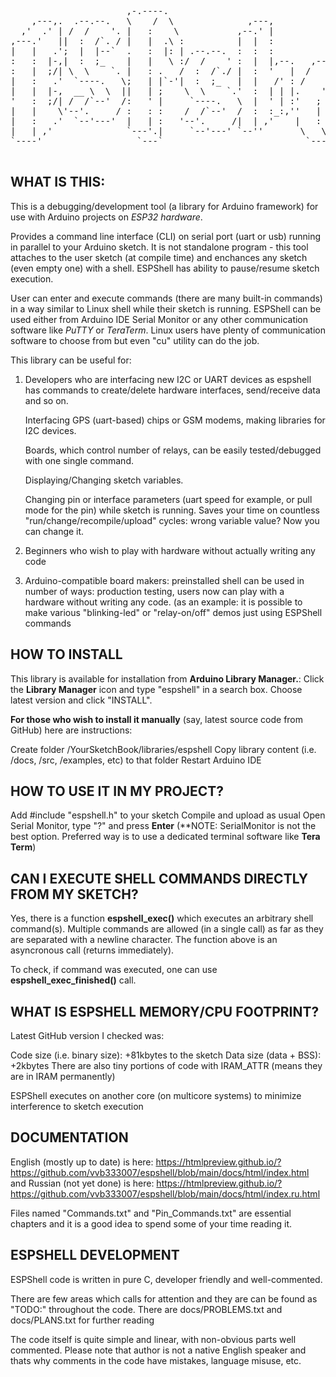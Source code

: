 <pre>                                                                                  
                      ,-.----.                                                    
    ,---,.  .--.--.   \    /  \              ,---,                ,--,    ,--,    
  ,'  .' | /  /    '. |   :    \           ,--.' |              ,--.'|  ,--.'|    
,---.'   ||  :  /`. / |   |  .\ :          |  |  :              |  | :  |  | :    
|   |   .';  |  |--`  .   :  |: | .--.--.  :  :  :              :  : '  :  : '    
:   :  |-,|  :  ;_    |   |   \ :/  /    ' :  |  |,--.   ,---.  |  ' |  |  ' |    
:   |  ;/| \  \    `. |   : .   /  :  /`./ |  :  '   |  /     \ '  | |  '  | |    
|   :   .'  `----.   \;   | |`-'|  :  ;_   |  |   /' : /    /  ||  | :  |  | :    
|   |  |-,  __ \  \  ||   | ;    \  \    `.'  :  | | |.    ' / |'  : |__'  : |__  
'   :  ;/| /  /`--'  /:   ' |     `----.   \  |  ' | :'   ;   /||  | '.'|  | '.'| 
|   |    \'--'.     / :   : :    /  /`--'  /  :  :_:,''   |  / |;  :    ;  :    ; 
|   :   .'  `--'---'  |   | :   '--'.     /|  | ,'    |   :    ||  ,   /|  ,   /  
|   | ,'              `---'.|     `--'---' `--''       \   \  /  ---`-'  ---`-'   
`----'                  `---`                           `----'                    
                                                                
</pre>

WHAT IS THIS:
-------------

 This is a debugging/development tool (a library for Arduino framework) for use 
 with Arduino projects on *ESP32 hardware*.

 Provides a command line interface (CLI) on serial port (uart or usb) running in 
 parallel to your Arduino sketch. It is not standalone program - this tool attaches
 to the user sketch (at compile time) and enchances any sketch (even empty one)
 with a shell. ESPShell has ability to pause/resume sketch execution.

 User can enter and execute commands (there are many built-in commands) in a way 
 similar to Linux shell while their sketch is running. ESPShell can be used 
 either from Arduino IDE Serial Monitor or any other communication software like
 *PuTTY* or *TeraTerm*. Linux users have plenty of communication software to 
 choose from but even "cu" utility can do the job.

 This library can be useful for: 

 1. Developers who are interfacing new I2C or UART devices as espshell has 
    commands to create/delete hardware interfaces, send/receive data and so on. 

    Interfacing GPS (uart-based) chips or GSM modems, making libraries for I2C 
    devices.

    Boards, which control number of relays, can be easily tested/debugged with 
    one single command.

    Displaying/Changing sketch variables.

    Changing pin or interface parameters (uart speed for example, or pull mode 
    for the pin) while sketch is running. Saves your time on 
    countless "run/change/recompile/upload" cycles: wrong variable value? Now 
    you can change it.
 
 2. Beginners who wish to play with hardware without actually writing any code

 3. Arduino-compatible board makers: preinstalled shell can be used in number 
    of ways: production testing, users now can play with a hardware without 
    writing any code. (as an example: it is possible to make various 
    "blinking-led" or "relay-on/off" demos just using ESPShell commands

HOW TO INSTALL
--------------

 This library is available for installation from **Arduino Library Manager.**:
 Click the **Library  Manager** icon and type "espshell" in a search box. 
 Choose latest version and click "INSTALL".

 **For those who wish to install it manually** (say, latest source code from GitHub)
 here are instructions:

 Create folder /YourSketchBook/libraries/espshell
 Copy library content (i.e. /docs, /src, /examples, etc) to that folder
 Restart Arduino IDE


HOW TO USE IT IN MY PROJECT?
----------------------------

 Add #include "espshell.h" to your sketch
 Compile and upload as usual
 Open Serial Monitor, type "?" and press **Enter**
 (**NOTE: SerialMonitor is not the best option. Preferred way is to use
    a dedicated terminal software like **Tera Term**)

CAN I EXECUTE SHELL COMMANDS DIRECTLY FROM MY SKETCH?
-----------------------------------------------------

Yes, there is a function **espshell_exec()** which executes an arbitrary
shell command(s). Multiple commands are allowed (in a single call) as far as they are 
separated with a newline character. The function above is an asyncronous call (returns 
immediately).

To check, if command was executed, one can use **espshell_exec_finished()** call.



WHAT IS ESPSHELL MEMORY/CPU FOOTPRINT?
----------------------------------

Latest GitHub version I checked was:

  Code size (i.e. binary size): +81kbytes to the sketch
  Data size (data + BSS): +2kbytes
  There are also tiny portions of code with IRAM_ATTR (means they are in IRAM permanently)

ESPShell executes on another core (on multicore systems) to minimize interference to 
sketch execution


DOCUMENTATION
-------------

English (mostly up to date) is here: https://htmlpreview.github.io/?https://github.com/vvb333007/espshell/blob/main/docs/html/index.html
                        and
Russian (not yet done) is  here: https://htmlpreview.github.io/?https://github.com/vvb333007/espshell/blob/main/docs/html/index.ru.html

Files named "Commands.txt" and "Pin_Commands.txt" are essential chapters
and it is a good idea to spend some of your time reading it.

ESPSHELL DEVELOPMENT
--------------------

ESPShell code is written in pure C, developer friendly and well-commented. 

There are few areas which calls for attention and they are can be found as 
"TODO:" throughout the code. There are docs/PROBLEMS.txt and docs/PLANS.txt
for further reading

The code itself is quite simple and linear, with non-obvious parts well 
commented. Please note that author is not a native English speaker and thats
why comments in the code have mistakes, language misuse, etc.
